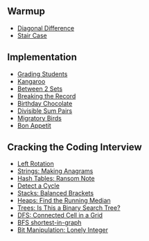 [Diagonal]: Warmup/diagonalDifference.rb
[stair-case]: Warmup/stair_case.rb
## Warmup
- [Diagonal Difference][Diagonal]
- [Stair Case][stair-case]


[kangaroo]: Implementation/Kangaroo.rb
[bt2sets]: Implementation/Between_Two_Sets.rb
[breaking-record]: Implementation/Breaking_the_Records.rb
[birthday-chocolate]: Implementation/Birthday_Chocolate.rb
[divisible-sum-pairs]: Implementation/Divisible_Sum_Pairs.rb
[migratoryBirds]: Implementation/Migratory_Birds.rb
[Grading-students]: Implementation/Grading_Students.rb
[Bon_appetit]: Implementation/Bon_Appetit.rb
## Implementation
- [Grading Students][Grading-students]
- [Kangaroo][kangaroo]
- [Between 2 Sets][bt2sets]
- [Breaking the Record][breaking-record]
- [Birthday Chocolate][birthday-chocolate]
- [Divisible Sum Pairs][divisible-sum-pairs]
- [Migratory Birds][migratoryBirds]
- [Bon Appetit][Bon_appetit]


[left-rotation]: Cracking-the-Coding-Interview/left_rotation.rb
[check-BST]: Cracking-the-Coding-Interview/check_bst.py
[making-anagrams]: Cracking-the-Coding-Interview/making_anagrams.rb
[detect-a-cycle]: Cracking-the-Coding-Interview/detect_a_cycle.py
[hash-ransom-note]: Cracking-the-Coding-Interview/ransom_note.rb
[balance-brackets]: Cracking-the-Coding-Interview/balance_brackets.rb
[heap-median]: Cracking-the-Coding-Interview/heap-median.java
[dfs-connected-cell]: Cracking-the-Coding-Interview/dfs_connected_cells.rb
[shortest-in-graph]: Cracking-the-Coding-Interview/shortest_in_graph.java
[bit-manipulation]: Cracking-the-Coding-Interview/bit_manipulation.rb
## Cracking the Coding Interview
- [Left Rotation][left-rotation]
- [Strings: Making Anagrams][making-anagrams]
- [Hash Tables: Ransom Note][hash-ransom-note]
- [Detect a Cycle][detect-a-cycle]
- [Stacks: Balanced Brackets][balance-brackets]
- [Heaps: Find the Running Median][heap-median]
- [Trees: Is This a Binary Search Tree?][check-BST]
- [DFS: Connected Cell in a Grid][dfs-connected-cell]
- [BFS shortest-in-graph][shortest-in-graph]
- [Bit Manipulation: Lonely Integer][bit-manipulation]
